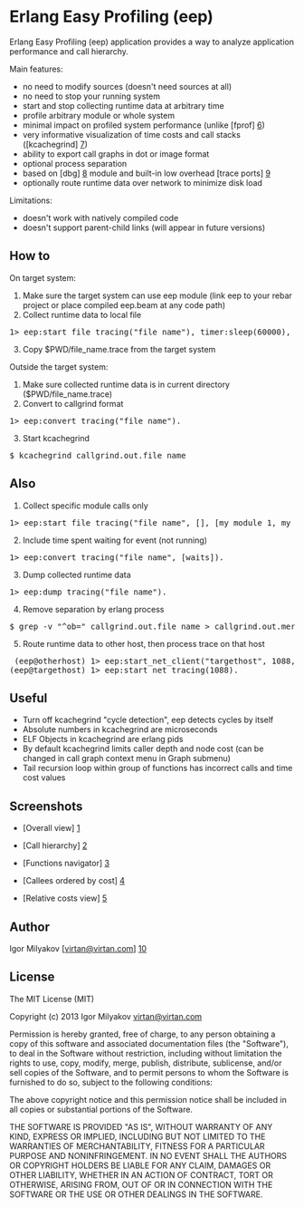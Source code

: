 Erlang Easy Profiling (eep)
===========================

Erlang Easy Profiling (eep) application provides a way to analyze application performance and call hierarchy.

Main features:
 * no need to modify sources (doesn't need sources at all)
 * no need to stop your running system
 * start and stop collecting runtime data at arbitrary time
 * profile arbitrary module or whole system
 * minimal impact on profiled system performance (unlike [fprof] [6])
 * very informative visualization of time costs and call stacks ([kcachegrind] [7])
 * ability to export call graphs in dot or image format
 * optional process separation
 * based on [dbg] [8] module and built-in low overhead [trace ports] [9]
 * optionally route runtime data over network to minimize disk load

Limitations:
 * doesn't work with natively compiled code
 * doesn't support parent-child links (will appear in future versions)

  [6]: http://www.erlang.org/doc/man/fprof.html
  [7]: http://kcachegrind.sourceforge.net/
  [8]: http://www.erlang.org/doc/man/dbg.html
  [9]: http://www.erlang.org/doc/man/dbg.html#trace_port-2

How to
------

On target system:

1. Make sure the target system can use eep module (link eep to your rebar project or place compiled eep.beam at any code path)
2. Collect runtime data to local file
<pre>
1> eep:start_file_tracing("file_name"), timer:sleep(60000), eep:stop_tracing().
</pre>
3. Copy $PWD/file_name.trace from the target system

Outside the target system:

1. Make sure collected runtime data is in current directory ($PWD/file_name.trace)
2. Convert to callgrind format
<pre>
1> eep:convert_tracing("file_name").
</pre>
3. Start kcachegrind
<pre>
$ kcachegrind callgrind.out.file_name
</pre>

Also
----

1. Collect specific module calls only
<pre>
1> eep:start_file_tracing("file_name", [], [my_module_1, my_module_2]).
</pre>
2. Include time spent waiting for event (not running)
<pre>
1> eep:convert_tracing("file_name", [waits]).
</pre>
3. Dump collected runtime data
<pre>
1> eep:dump_tracing("file_name").
</pre>
4. Remove separation by erlang process
<pre>
$ grep -v "^ob=" callgrind.out.file_name > callgrind.out.merged_file_name
</pre>
5. Route runtime data to other host, then process trace on that host
<pre>
 (eep@otherhost) 1> eep:start_net_client("targethost", 1088, "file_name", wait).
(eep@targethost) 1> eep:start_net_tracing(1088).
</pre>

Useful
------

* Turn off kcachegrind "cycle detection", eep detects cycles by itself
* Absolute numbers in kcachegrind are microseconds
* ELF Objects in kcachegrind are erlang pids
* By default kcachegrind limits caller depth and node cost (can be changed in call graph context menu in Graph submenu)
* Tail recursion loop within group of functions has incorrect calls and time cost values

Screenshots
-----------

* [Overall view] [1]
* [Call hierarchy] [2]
* [Functions navigator] [3]
* [Callees ordered by cost] [4]
* [Relative costs view] [5]

  [1]: https://raw.github.com/virtan/eep/master/doc/sshot1.png
  [2]: https://raw.github.com/virtan/eep/master/doc/sshot2.png
  [3]: https://raw.github.com/virtan/eep/master/doc/sshot3.png
  [4]: https://raw.github.com/virtan/eep/master/doc/sshot4.png
  [5]: https://raw.github.com/virtan/eep/master/doc/sshot6.png

Author
------

Igor Milyakov
[virtan@virtan.com] [10]

  [10]: mailto:virtan@virtan.com?subject=Eep

License
-------

The MIT License (MIT)

Copyright (c) 2013 Igor Milyakov virtan@virtan.com

Permission is hereby granted, free of charge, to any person obtaining a copy
of this software and associated documentation files (the "Software"), to deal
in the Software without restriction, including without limitation the rights
to use, copy, modify, merge, publish, distribute, sublicense, and/or sell
copies of the Software, and to permit persons to whom the Software is
furnished to do so, subject to the following conditions:

The above copyright notice and this permission notice shall be included in
all copies or substantial portions of the Software.

THE SOFTWARE IS PROVIDED "AS IS", WITHOUT WARRANTY OF ANY KIND, EXPRESS OR
IMPLIED, INCLUDING BUT NOT LIMITED TO THE WARRANTIES OF MERCHANTABILITY,
FITNESS FOR A PARTICULAR PURPOSE AND NONINFRINGEMENT. IN NO EVENT SHALL THE
AUTHORS OR COPYRIGHT HOLDERS BE LIABLE FOR ANY CLAIM, DAMAGES OR OTHER
LIABILITY, WHETHER IN AN ACTION OF CONTRACT, TORT OR OTHERWISE, ARISING FROM,
OUT OF OR IN CONNECTION WITH THE SOFTWARE OR THE USE OR OTHER DEALINGS IN
THE SOFTWARE.

